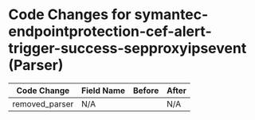 # Code Changes for symantec-endpointprotection-cef-alert-trigger-success-sepproxyipsevent (Parser)

| Code Change | Field Name | Before | After |
|-------------|------------|--------|-------|
| removed_parser | N/A |  | N/A |